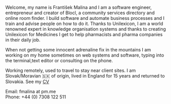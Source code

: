 Welcome, my name is František Malina and I am a software engineer,
entrepreneur and creator of Blocl, a community services directory and online room finder.
I build software and automate business processes and I train and advise people on how to do it.
Thanks to Unilexicon, I am a world renowned expert in knowledge organisation systems
and thanks to creating Unilexicon for Medicines I get to help pharmacists and pharma companies in their daily job.

When not getting some innocent adrenaline fix in the mountains I am working on my home
sometimes on web systems and software, typing into the terminal,text editor or consulting on the phone.

Working remotely, used to travel to stay near client sites.
I am Slovak/Moravian 🇸🇰 of origin, lived in England for 15 years and returned to Slovakia.
See my [CV](https://unilexicon.com/fm/cv)

Email: fmalina at pm.me \
Phone: +44 (0) 7308 122 511
